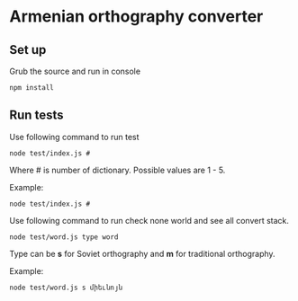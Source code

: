 # Armenian orthography converter

## Set up

Grub the source and run in console

    npm install

## Run tests

Use following command to run test

    node test/index.js #

Where # is number of dictionary. Possible values are 1 - 5.

Example:

    node test/index.js #

Use following command to run check none world and see all convert stack.

    node test/word.js type word

Type can be **s** for Soviet orthography and **m** for traditional orthography.

Example:

    node test/word.js s միեւնոյն